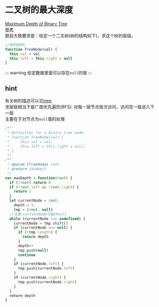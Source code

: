 # 二叉树的最大深度

[Maximum Depth of Binary Tree](https://leetcode.com/problems/maximum-depth-of-binary-tree/)  
[参考](https://github.com/azl397985856/leetcode/blob/master/problems/104.maximum-depth-of-binary-tree.md)  
题目大致要求是：给定一个二叉树(树的结构如下)，求这个树的层级。

```js
//树的结构:
function TreeNode(val) {
  this.val = val
  this.left = this.right = null
}
```

::: warning
给定数据里面可以存在`null`的值
:::

## hint

有关树的描述可以见[tree](../006_tree.md);  
求层级相当于是广度优先遍历(BFS): 对每一层节点依次访问，访问完一层进入下一层  
主要在于对节点为`null`值的处理

```js
/**
 * Definition for a binary tree node.
 * function TreeNode(val) {
 *     this.val = val;
 *     this.left = this.right = null;
 * }
 */
/**
 * @param {TreeNode} root
 * @return {number}
 */
var maxDepth = function(root) {
  if (!root) return 0
  if (!root.left && !root.right) {
    return 1
  }
  let currentNode = root,
    depth = 1,
    tmp = [root, null]
  //注意:currentNode可能为null
  while (currentNode !== undefined) {
    currentNode = tmp.shift()
    if (currentNode === null) {
      if (!tmp.length) {
        return depth
      }
      depth++
      tmp.push(null)
      continue
    }
    if (currentNode.left) {
      tmp.push(currentNode.left)
    }
    if (currentNode.right) {
      tmp.push(currentNode.right)
    }
  }
  return depth
}
```
